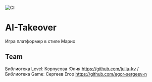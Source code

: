 ![CI](https://github.com/IzabellaPavlova/AI-Takeover/actions/workflows/blank.yml/badge.svg)

# AI-Takeover
Игра платформер в стиле Марио

## Team
Библиотека Level: Корпусова Юлия https://github.com/julia-kv /
Библиотека Game: Сергеев Егор https://github.com/egor-sergeev-n